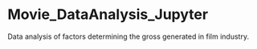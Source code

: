 # Movie_DataAnalysis_Jupyter
Data analysis of factors determining the gross generated in film industry.
